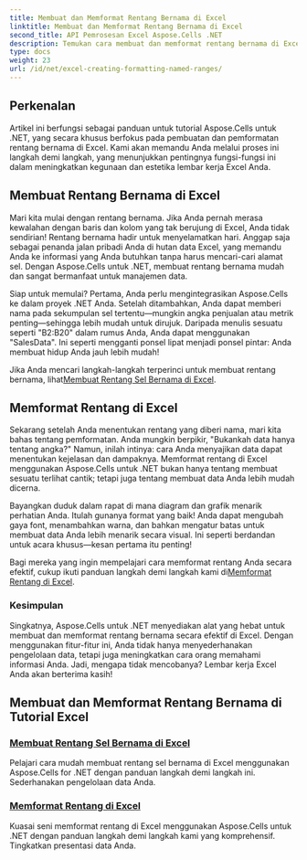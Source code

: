 ```yaml
---
title: Membuat dan Memformat Rentang Bernama di Excel
linktitle: Membuat dan Memformat Rentang Bernama di Excel
second_title: API Pemrosesan Excel Aspose.Cells .NET
description: Temukan cara membuat dan memformat rentang bernama di Excel dengan Aspose.Cells untuk .NET. Tingkatkan pengelolaan data dan presentasi visual Anda dengan mudah.
type: docs
weight: 23
url: /id/net/excel-creating-formatting-named-ranges/
---
```

## Perkenalan

Artikel ini berfungsi sebagai panduan untuk tutorial Aspose.Cells untuk .NET, yang secara khusus berfokus pada pembuatan dan pemformatan rentang bernama di Excel. Kami akan memandu Anda melalui proses ini langkah demi langkah, yang menunjukkan pentingnya fungsi-fungsi ini dalam meningkatkan kegunaan dan estetika lembar kerja Excel Anda. 

## Membuat Rentang Bernama di Excel

Mari kita mulai dengan rentang bernama. Jika Anda pernah merasa kewalahan dengan baris dan kolom yang tak berujung di Excel, Anda tidak sendirian! Rentang bernama hadir untuk menyelamatkan hari. Anggap saja sebagai penanda jalan pribadi Anda di hutan data Excel, yang memandu Anda ke informasi yang Anda butuhkan tanpa harus mencari-cari alamat sel. Dengan Aspose.Cells untuk .NET, membuat rentang bernama mudah dan sangat bermanfaat untuk manajemen data.

Siap untuk memulai? Pertama, Anda perlu mengintegrasikan Aspose.Cells ke dalam proyek .NET Anda. Setelah ditambahkan, Anda dapat memberi nama pada sekumpulan sel tertentu—mungkin angka penjualan atau metrik penting—sehingga lebih mudah untuk dirujuk. Daripada menulis sesuatu seperti "B2:B20" dalam rumus Anda, Anda dapat menggunakan "SalesData". Ini seperti mengganti ponsel lipat menjadi ponsel pintar: Anda membuat hidup Anda jauh lebih mudah! 

 Jika Anda mencari langkah-langkah terperinci untuk membuat rentang bernama, lihat[Membuat Rentang Sel Bernama di Excel](./create-named-range-of-cells/).

## Memformat Rentang di Excel

Sekarang setelah Anda menentukan rentang yang diberi nama, mari kita bahas tentang pemformatan. Anda mungkin berpikir, "Bukankah data hanya tentang angka?" Namun, inilah intinya: cara Anda menyajikan data dapat menentukan kejelasan dan dampaknya. Memformat rentang di Excel menggunakan Aspose.Cells untuk .NET bukan hanya tentang membuat sesuatu terlihat cantik; tetapi juga tentang membuat data Anda lebih mudah dicerna. 

Bayangkan duduk dalam rapat di mana diagram dan grafik menarik perhatian Anda. Itulah gunanya format yang baik! Anda dapat mengubah gaya font, menambahkan warna, dan bahkan mengatur batas untuk membuat data Anda lebih menarik secara visual. Ini seperti berdandan untuk acara khusus—kesan pertama itu penting! 

 Bagi mereka yang ingin mempelajari cara memformat rentang Anda secara efektif, cukup ikuti panduan langkah demi langkah kami di[Memformat Rentang di Excel](./format-ranges/).

### Kesimpulan

Singkatnya, Aspose.Cells untuk .NET menyediakan alat yang hebat untuk membuat dan memformat rentang bernama secara efektif di Excel. Dengan menggunakan fitur-fitur ini, Anda tidak hanya menyederhanakan pengelolaan data, tetapi juga meningkatkan cara orang memahami informasi Anda. Jadi, mengapa tidak mencobanya? Lembar kerja Excel Anda akan berterima kasih!

## Membuat dan Memformat Rentang Bernama di Tutorial Excel
### [Membuat Rentang Sel Bernama di Excel](./create-named-range-of-cells/)
Pelajari cara mudah membuat rentang sel bernama di Excel menggunakan Aspose.Cells for .NET dengan panduan langkah demi langkah ini. Sederhanakan pengelolaan data Anda.
### [Memformat Rentang di Excel](./format-ranges/)
Kuasai seni memformat rentang di Excel menggunakan Aspose.Cells untuk .NET dengan panduan langkah demi langkah kami yang komprehensif. Tingkatkan presentasi data Anda.